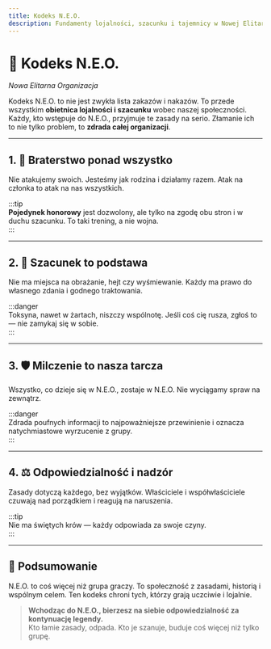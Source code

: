 ```yaml
---
title: Kodeks N.E.O.
description: Fundamenty lojalności, szacunku i tajemnicy w Nowej Elitarnej Organizacji.
---
```


# 📜 Kodeks N.E.O.  
*Nowa Elitarna Organizacja*

Kodeks N.E.O. to nie jest zwykła lista zakazów i nakazów. To przede wszystkim **obietnica lojalności i szacunku** wobec naszej społeczności. Każdy, kto wstępuje do N.E.O., przyjmuje te zasady na serio. Złamanie ich to nie tylko problem, to **zdrada całej organizacji**.

---

## 1. 🤝 Braterstwo ponad wszystko  

Nie atakujemy swoich. Jesteśmy jak rodzina i działamy razem. Atak na członka to atak na nas wszystkich.

:::tip  
**Pojedynek honorowy** jest dozwolony, ale tylko na zgodę obu stron i w duchu szacunku. To taki trening, a nie wojna.  
:::

---

## 2. 🫡 Szacunek to podstawa  

Nie ma miejsca na obrażanie, hejt czy wyśmiewanie. Każdy ma prawo do własnego zdania i godnego traktowania.

:::danger  
Toksyna, nawet w żartach, niszczy wspólnotę. Jeśli coś cię rusza, zgłoś to — nie zamykaj się w sobie.  
:::

---

## 3. 🛡️ Milczenie to nasza tarcza  

Wszystko, co dzieje się w N.E.O., zostaje w N.E.O. Nie wyciągamy spraw na zewnątrz.

:::danger  
Zdrada poufnych informacji to najpoważniejsze przewinienie i oznacza natychmiastowe wyrzucenie z grupy.  
:::

---

## 4. ⚖️ Odpowiedzialność i nadzór  

Zasady dotyczą każdego, bez wyjątków. Właściciele i współwłaściciele czuwają nad porządkiem i reagują na naruszenia.

:::tip  
Nie ma świętych krów — każdy odpowiada za swoje czyny.  
:::

---

## 📌 Podsumowanie  

N.E.O. to coś więcej niż grupa graczy. To społeczność z zasadami, historią i wspólnym celem. Ten kodeks chroni tych, którzy grają uczciwie i lojalnie.

> **Wchodząc do N.E.O., bierzesz na siebie odpowiedzialność za kontynuację legendy.**  
> Kto łamie zasady, odpada. Kto je szanuje, buduje coś więcej niż tylko grupę.
